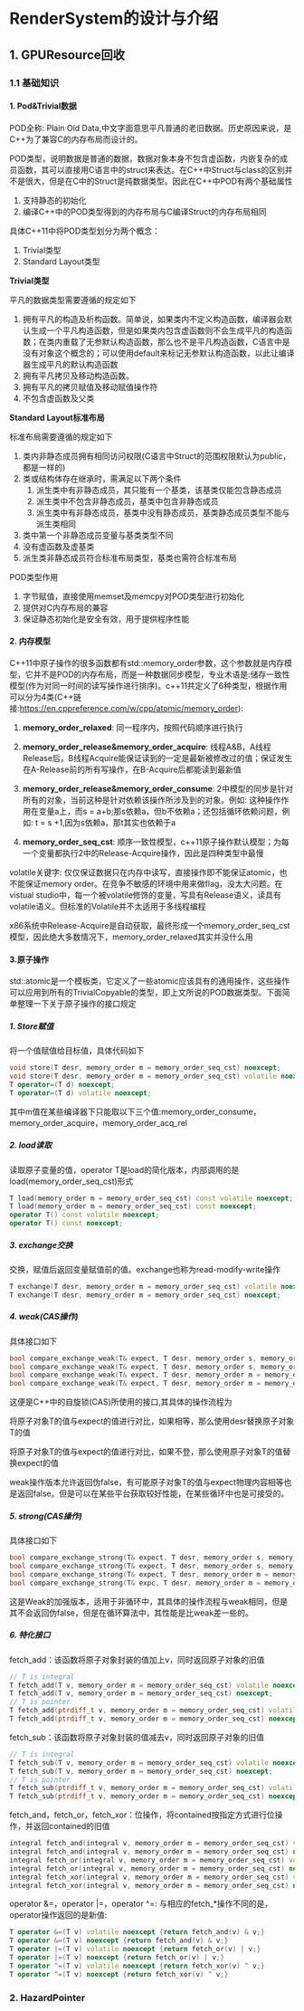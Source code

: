 # RenderSystem的设计与介绍

## 1. GPUResource回收

### 1.1 基础知识

#### 1. Pod&Trivial数据

POD全称: Plain Old Data,中文字面意思平凡普通的老旧数据。历史原因来说，是C++为了兼容C的内存布局而设计的。

POD类型，说明数据是普通的数据，数据对象本身不包含虚函数，内嵌复杂的成员函数，其可以直接用C语言中的struct来表达。在C++中Struct与class的区别并不是很大，但是在C中的Struct是纯数据类型。因此在C++中POD有两个基础属性

1. 支持静态的初始化
2. 编译C++中的POD类型得到的内存布局与C编译Struct的内存布局相同

具体C++11中将POD类型划分为两个概念：

1. Trivial类型
2. Standard Layout类型

**Trivial类型**

平凡的数据类型需要遵循的规定如下

1. 拥有平凡的构造及析构函数。简单说，如果类内不定义构造函数，编译器会默认生成一个平凡构造函数，但是如果类内包含虚函数则不会生成平凡的构造函数；在类内重载了无参默认构造函数，那么也不是平凡构造函数，C语言中是没有对象这个概念的；可以使用default来标记无参默认构造函数，以此让编译器生成平凡的默认构造函数
2. 拥有平凡拷贝及移动构造函数。
3. 拥有平凡的拷贝赋值及移动赋值操作符
4. 不包含虚函数及父类

**Standard Layout标准布局**

标准布局需要遵循的规定如下

1. 类内非静态成员拥有相同访问权限(C语言中Struct的范围权限默认为public，都是一样的)
2. 类或结构体存在继承时，需满足以下两个条件
   1. 派生类中有非静态成员，其只能有一个基类，该基类仅能包含静态成员
   2. 派生类中不包含非静态成员，基类中包含非静态成员
   3. 派生类中有非静态成员，基类中没有静态成员，基类静态成员类型不能与派生类相同
3. 类中第一个非静态成员变量与基类类型不同
4. 没有虚函数及虚基类
5. 派生类非静态成员符合标准布局类型，基类也需符合标准布局

POD类型作用

1. 字节赋值，直接使用memset及memcpy对POD类型进行初始化
2. 提供对C内存布局的兼容
3. 保证静态初始化是安全有效，用于提供程序性能

#### 2. 内存模型

​	C++11中原子操作的很多函数都有std::memory_order参数，这个参数就是内存模型，它并不是POD的内存布局，而是一种数据同步模型，专业术语是:储存一致性模型(作为对同一时间的读写操作进行排序)。c++11共定义了6种类型，根据作用可以分为4类(C++链接:https://en.cppreference.com/w/cpp/atomic/memory_order):

1. **memory_order_relaxed**: 同一程序内，按照代码顺序进行执行

2. **memory_order_release&memory_order_acquire**: 线程A&B，A线程Release后，B线程Acquire能保证读到的一定是最新被修改过的值；保证发生在A-Release前的所有写操作，在B-Acquire后都能读到最新值

3. **memory_order_release&memory_order_consume**: 2中模型的同步是针对所有的对象，当前这种是针对依赖该操作所涉及到的对象。例如: 这种操作作用在变量a上，而s = a+b;那s依赖a，但b不依赖a；还包括循环依赖问题，例如: t = s +1,因为s依赖a，那t其实也依赖于a
4. **memory_order_seq_cst**: 顺序一致性模型，c++11原子操作默认模型；为每一个变量都执行2中的Release-Acquire操作，因此是四种类型中最慢

volatile关键字: 仅仅保证数据只在内存中读写，直接操作即不能保证atomic，也不能保证memory order。在竞争不敏感的环境中用来做flag，没太大问题。在vistual studio中，每一个被volatile修饰的变量，写具有Release语义，读具有volatile语义。但标准的Volatile并不太适用于多线程编程

x86系统中Release-Acquire是自动获取，最终形成一个memory_order_seq_cst模型，因此绝大多数情况下，memory_order_relaxed其实并没什么用

#### 3.原子操作

std::atomic<T>是一个模板类，它定义了一些atomic应该具有的通用操作，这些操作可以应用到所有的TrivialCopyable的类型，即上文所说的POD数据类型。下面简单整理一下关于原子操作的接口规定

##### 1. Store赋值

将一个值赋值给目标值，具体代码如下

```c++
void store(T desr, memory_order m = memory_order_seq_cst) noexcept;
void store(T desr, memory_order m = memory_order_seq_cst) volatile noexcept;
T operator=(T d) noexcept;
T operator=(T d) volatile noexcept;
```

其中m值在某些编译器下只能取以下三个值:memory_order_consume，memory_order_acquire，memory_order_acq_rel

##### 2. load读取

读取原子变量的值，operator T是load的简化版本，内部调用的是load(memory_order_seq_cst)形式

```c++
T load(memory_order m = memory_order_seq_cst) const volatile noexcept;
T load(memory_order m = memory_order_seq_cst) const noexcept;
operator T() const volatile noexcept;
operator T() const noexcept;
```

##### 3. exchange交换

交换，赋值后返回变量赋值前的值。exchange也称为read-modify-write操作

```c++
T exchange(T desr, memory_order m = memory_order_seq_cst) volatile noexcept;
T exchange(T desr, memory_order m = memory_order_seq_cst) noexcept;
```

##### 4. weak(CAS操作)

具体接口如下

```c++
bool compare_exchange_weak(T& expect, T desr, memory_order s, memory_order f) volatile noexcept;
bool compare_exchange_weak(T& expect, T desr, memory_order s, memory_order f) noexcept;
bool compare_exchange_weak(T& expect, T desr, memory_order m = memory_order_seq_cst) volatile noexcept;
bool compare_exchange_weak(T& expect, T desr, memory_order m = memory_order_seq_cst) noexcept;
```

这便是C++中的自旋锁(CAS)所使用的接口,其具体的操作流程为

将原子对象T的值与expect的值进行对比，如果相等，那么使用desr替换原子对象T的值

将原子对象T的值与expect的值进行对比，如果不登，那么使用原子对象T的值替换expect的值

weak操作版本允许返回伪false，有可能原子对象T的值与expect物理内容相等也是返回false。但是可以在某些平台获取较好性能，在某些循环中也是可接受的。

##### 5. strong(CAS操作)

具体接口如下

```c++
bool compare_exchange_strong(T& expect, T desr, memory_order s, memory_order f) volatile noexcept;
bool compare_exchange_strong(T& expect, T desr, memory_order s, memory_order f) noexcept;
bool compare_exchange_strong(T& expect, T desr, memory_order m = memory_order_seq_cst) volatile noexcept;
bool compare_exchange_strong(T& expc, T desr, memory_order m = memory_order_seq_cst) noexcept;
```

这是Weak的加强版本，适用于非循环中，其具体的操作流程与weak相同，但是其不会返回伪false，但是在循环算法中，其性能是比weak差一些的。

##### 6. 特化接口

fetch_add：该函数将原子对象封装的值加上v，同时返回原子对象的旧值

```c++
// T is integral
T fetch_add(T v, memory_order m = memory_order_seq_cst) volatile noexcept;
T fetch_add(T v, memory_order m = memory_order_seq_cst) noexcept;
// T is pointer
T fetch_add(ptrdiff_t v, memory_order m = memory_order_seq_cst) volatile noexcept;
T fetch_add(ptrdiff_t v, memory_order m = memory_order_seq_cst) noexcept;
```

fetch_sub：该函数将原子对象封装的值减去v，同时返回原子对象的旧值

```c++
// T is integral
T fetch_sub(T v, memory_order m = memory_order_seq_cst) volatile noexcept;
T fetch_sub(T v, memory_order m = memory_order_seq_cst) noexcept;
// T is pointer
T fetch_sub(ptrdiff_t v, memory_order m = memory_order_seq_cst) volatile noexcept;
T fetch_sub(ptrdiff_t v, memory_order m = memory_order_seq_cst) noexcept;
```

fetch_and，fetch_or，fetch_xor：位操作，将contained按指定方式进行位操作，并返回contained的旧值

```c++
integral fetch_and(integral v, memory_order m = memory_order_seq_cst) volatile noexcept;
integral fetch_and(integral v, memory_order m = memory_order_seq_cst) noexcept;
integral fetch_or(integral v, memory_order m = memory_order_seq_cst) volatile noexcept;
integral fetch_or(integral v, memory_order m = memory_order_seq_cst) noexcept;
integral fetch_xor(integral v, memory_order m = memory_order_seq_cst) volatile noexcept;
integral fetch_xor(integral v, memory_order m = memory_order_seq_cst) noexcept;
```

operator &=，operator |=，operator ^=:  与相应的fetch_*操作不同的是，operator操作返回的是新值:

```c++
T operator &=(T v) volatile noexcept {return fetch_and(v) & v;}
T operator &=(T v) noexcept {return fetch_and(v) & v;}
T operator |=(T v) volatile noexcept {return fetch_or(v) | v;}
T operator |=(T v) noexcept {return fetch_or(v) | v;}
T operator ^=(T v) volatile noexcept {return fetch_xor(v) ^ v;}
T operator ^=(T v) noexcept {return fetch_xor(v) ^ v;}
```

### 2. HazardPointer


